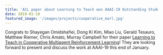 ```yaml
---
title: 'ACL paper about Learning to Teach won AAAI-19 Outstanding Student Paper Honorable Mention!'
date: 2019-01-10
featured_image: '/images/projects/cooperative_marl.jpg'
---
```


Congrats to Shayegan Omidshafiei, Dong Ki Kim, Miao Liu, Gerald Tesauro, Matthew Riemer, Chris Amato, Murray Campbell for their paper [Learning to Teach in Cooperative Multiagent Reinforcement Learning](https://arxiv.org/abs/1805.07830)! They are looking forward to present and discuss the work at AAAI-19 this end of January. 